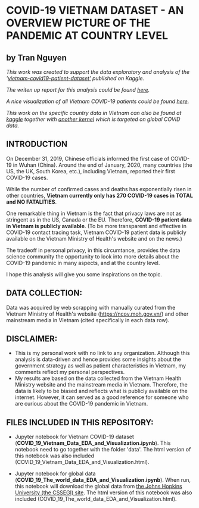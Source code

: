 # COVID-19 VIETNAM DATASET - AN OVERVIEW PICTURE OF THE PANDEMIC AT COUNTRY LEVEL
## by Tran Nguyen

*This work was created to support the data exploratory and analysis of the '[vietnam-covid19-patient-dataset'](https://www.kaggle.com/nhntran/vietnam-covid19-patient-dataset) published on Kaggle.*

*The writen up report for this analysis could be found [here](https://towardsdatascience.com/covid-19-what-do-we-know-about-the-situation-in-vietnam-82c195163d7e).*

*A nice visualization of all Vietnam COVID-19 patients could be found [here](https://medium.com/@tranhnnguyenvn/a-full-picture-of-vietnam-covid-19-patients-496f7ccad3ea).*

*This work on the specific country data in Vietnam can also be found at [kaggle](https://www.kaggle.com/nhntran/covid-19-vietnam-data-eda-and-visualization?scriptVersionId=32963257) together with [another kernel](https://www.kaggle.com/nhntran/covid-19-the-world-data-eda-and-visualization/edit/run/32144597) which is targeted on global COVID data.*

## **INTRODUCTION**

On December 31, 2019, Chinese officials informed the first case of COVID-19 in Wuhan (China). Around the end of January, 2020, many countries (the US, the UK, South Korea, etc.), including Vietnam, reported their first COVID-19 cases.

While the number of confirmed cases and deaths has exponentially risen in other countries, **Vietnam currently only has 270 COVID-19 cases in TOTAL and NO FATALITIES**.

One remarkable thing in Vietnam is the fact that privacy laws are not as stringent as in the US, Canada or the EU. Therefore, **COVID-19 patient data in Vietnam is publicly available**. (To be more transparent and effective in COVID-19 contact tracing task, Vietnam COVID-19 patient data is publicly available on the Vietnam Ministry of Health's website and on the news.) 

The tradeoff in personal privacy, in this circumtance, provides the data science community the opportunity to look into more details about the COVID-19 pandemic in many aspects, and at the country level.

I hope this analysis will give you some inspirations on the topic.


## **DATA COLLECTION:**

Data was acquired by web scrapping with manually curated from the Vietnam Ministry of Health's website (https://ncov.moh.gov.vn/) and other mainstream media in Vietnam (cited specifically in each data row).


## **DISCLAIMER:**

* This is my personal work with no link to any organization. Although this analysis is data-driven and hence provides some insights about the government strategy as well as patient characteristics in Vietnam, my comments reflect my personal perspectives.
* My results are based on the data collected from the Vietnam Health Ministry website and the mainstream media in Vietnam. Therefore, the data is likely to be biased and reflects what is publicly available on the internet. However, it can served as a good reference for someone who are curious about the COVID-19 pandemic in Vietnam.

## **FILES INCLUDED IN THIS REPOSITORY:**
- Jupyter notebook for Vietnam COVID-19 dataset (**COVID_19_Vietnam_Data_EDA_and_Visualization.ipynb**). This notebook need to go together with the folder 'data'. The html version of this notebook was also included (COVID_19_Vietnam_Data_EDA_and_Visualization.html).

- Jupyter notebook for global data (**COVID_19_The_world_data_EDA_and_Visualization.ipynb**). When run, this notebook will download the global data from [the Johns Hopkins University (the CSSEGI) site](https://github.com/CSSEGISandData/COVID-19). The html version of this notebook was also included (COVID_19_The_world_data_EDA_and_Visualization.html).

